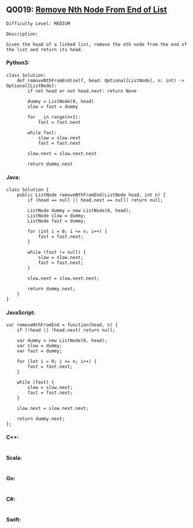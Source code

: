 ## Q0019: [Remove Nth Node From End of List](https://leetcode.com/problems/remove-nth-node-from-end-of-list/)

```
Difficulty Level: MEDIUM
```

```
Description:

Given the head of a linked list, remove the nth node from the end of the list and return its head.
```

#### Python3:

```
class Solution:
    def removeNthFromEnd(self, head: Optional[ListNode], n: int) -> Optional[ListNode]:
        if not head or not head.next: return None

        dummy = ListNode(0, head)
        slow = fast = dummy

        for _ in range(n+1):
            fast = fast.next

        while fast:
            slow = slow.next
            fast = fast.next

        slow.next = slow.next.next
        
        return dummy.next
```

#### Java:

```
class Solution {
    public ListNode removeNthFromEnd(ListNode head, int n) {
        if (head == null || head.next == null) return null;

        ListNode dummy = new ListNode(0, head);
        ListNode slow = dummy;
        ListNode fast = dummy;

        for (int i = 0; i <= n; i++) {
            fast = fast.next;
        }
            
        while (fast != null) {
            slow = slow.next;
            fast = fast.next;
        }

        slow.next = slow.next.next;
        
        return dummy.next;
    }
}
```

#### JavaScript:

```
var removeNthFromEnd = function(head, n) {
    if (!head || !head.next) return null;

    var dummy = new ListNode(0, head);
    var slow = dummy;
    var fast = dummy;

    for (let i = 0; i <= n; i++) {
        fast = fast.next;
    }
            
    while (fast) {
        slow = slow.next;
        fast = fast.next;
    }

    slow.next = slow.next.next;
        
    return dummy.next;
};
```

#### C++:

```

```

#### Scala:

```

```

#### Go:

```

```

#### C#:

```

```

#### Swift:

```

```